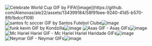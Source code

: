 <img src="https://media4.giphy.com/media/sshZsPGCGsQIBKMp87/200w.gif?cid=ecf05e47vogzpovpx4h89zp6i0ywsnxfgpfavz6glb0hlliz&amp;ep=v1_gifs_search&amp;rid=200w.gif&amp;ct=g" alt="Celebrate World Cup GIF by FIFA"/>![image](https://github.     com/Alenovas/ale22/assets/134399184/58f91bee-9240-41d5-b570-8fb1bdccf109)    
<img src="https://media3.giphy.com/media/xUNd9LX0RMIZvqZL0I/200w.gif?cid=ecf05e47vogzpovpx4h89zp6i0ywsnxfgpfavz6glb0hlliz&amp;ep=v1_gifs_search&amp;rid=200w.gif&amp;ct=g" alt="santos fc soccer GIF by Santos Futebol Clube"/>![image](https://github.com/Alenovas/ale22/assets/134399184/3c7bc193-d372-4d78-9e19-6634b965bc5a)
<img src="https://media0.giphy.com/media/LkMp0KddfVjYoBJOZF/200w.gif?cid=ecf05e47xjjpg1n0uwgn3ma4hbnv1l1jzjrns59n7erihoji&amp;ep=v1_gifs_search&amp;rid=200w.gif&amp;ct=g" alt="funk kevin GIF by Kondzilla"/>![image](https://github.com/Alenovas/ale22/assets/134399184/38c2d188-66c8-4673-b929-3d39240de8c3)
<img src="https://media.tenor.com/8aR2e6H7yQgAAAAM/asas.gif" alt="Asas GIF - Asas GIFs"/>![image](https://github.com/Alenovas/ale22/assets/134399184/cc2fb5f8-9c87-4866-b618-bde13c47c103)
<img src="https://media.tenor.com/WtwSCtQFfRkAAAAM/mc-hariel-hariel.gif" alt="Mc Hariel Hariel GIF - Mc Hariel Hariel Haridade GIFs"/>![image](https://github.com/Alenovas/ale22/assets/134399184/4baf0bbe-3eaa-4ac4-a7ea-4f2b7227752a)
<img src="https://media.tenor.com/heMyeWc-q8YAAAAM/neymar.gif" alt="Neymar GIF - Neymar GIFs"/>![image](https://github.com/Alenovas/ale22/assets/134399184/c387c947-2ce3-452c-9a79-d56425f153d3)
